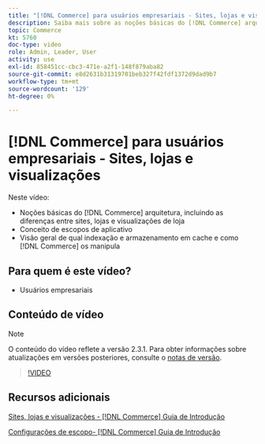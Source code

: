 ```yaml
---
title: "[!DNL Commerce] para usuários empresariais - Sites, lojas e visualizações"
description: Saiba mais sobre as noções básicas do [!DNL Commerce] arquitetura, incluindo as diferenças entre sites, lojas, visualizações de loja e escopos de aplicativo. Entender indexação e armazenamento em cache.
topic: Commerce
kt: 5760
doc-type: video
role: Admin, Leader, User
activity: use
exl-id: 858451cc-cbc3-471e-a2f1-148f879aba82
source-git-commit: e8d2631b31319701beb327f42fdf1372d9dad9b7
workflow-type: tm+mt
source-wordcount: '129'
ht-degree: 0%

---
```


# [!DNL Commerce] para usuários empresariais - Sites, lojas e visualizações

Neste vídeo:

- Noções básicas do [!DNL Commerce] arquitetura, incluindo as diferenças entre sites, lojas e visualizações de loja
- Conceito de escopos de aplicativo
- Visão geral de qual indexação e armazenamento em cache e como [!DNL Commerce] os manipula

## Para quem é este vídeo?

- Usuários empresariais

## Conteúdo de vídeo

>[!NOTE]
>
>O conteúdo do vídeo reflete a versão 2.3.1. Para obter informações sobre atualizações em versões posteriores, consulte o [notas de versão](https://experienceleague.adobe.com/docs/commerce-operations/release/notes/overview.html).

>[!VIDEO](https://video.tv.adobe.com/v/35945?quality=12&learn=on)

## Recursos adicionais

[Sites, lojas e visualizações - [!DNL Commerce] Guia de Introdução](https://experienceleague.adobe.com/docs/commerce-admin/start/setup/websites-stores-views.html)

[Configurações de escopo- [!DNL Commerce] Guia de Introdução](https://experienceleague.adobe.com/docs/commerce-admin/start/setup/websites-stores-views.html#scope-settings)
